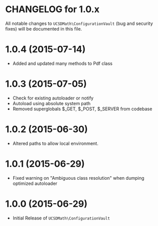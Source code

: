 CHANGELOG for 1.0.x===================All notable changes to `UCSDMath\ConfigurationVault` (bug and security fixes) willbe documented in this file.# 1.0.4 (2015-07-14) - Added and updated many methods to Pdf class# 1.0.3 (2015-07-05) - Check for existing autoloader or notify - Autoload using absolute system path - Removed superglobals $_GET, $_POST, $_SERVER from codebase# 1.0.2 (2015-06-30) - Altered paths to allow local environment.# 1.0.1 (2015-06-29) - Fixed warning on "Ambiguous class resolution" when dumping optimized autoloader# 1.0.0 (2015-06-29) - Initial Release of `UCSDMath\ConfigurationVault`